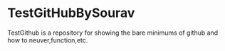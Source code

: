# TestGitHubBySourav

TestGithub is a repository for showing the bare minimums of
github and how to neuver,function,etc.

